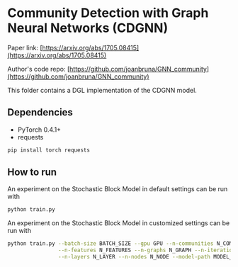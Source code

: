 Community Detection with Graph Neural Networks (CDGNN)
============

Paper link: [https://arxiv.org/abs/1705.08415](https://arxiv.org/abs/1705.08415)

Author's code repo: [https://github.com/joanbruna/GNN_community](https://github.com/joanbruna/GNN_community)

This folder contains a DGL implementation of the CDGNN model.

Dependencies
--------------
* PyTorch 0.4.1+
* requests

```bash
pip install torch requests
```

How to run
----------

An experiment on the Stochastic Block Model in default settings can be run with

```bash
python train.py
```

An experiment on the Stochastic Block Model in customized settings can be run with
```bash
python train.py --batch-size BATCH_SIZE --gpu GPU --n-communities N_COMMUNITIES \
                --n-features N_FEATURES --n-graphs N_GRAPH --n-iterations N_ITERATIONS \
                --n-layers N_LAYER --n-nodes N_NODE --model-path MODEL_PATH --radius RADIUS
```
